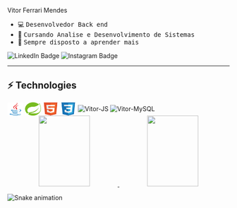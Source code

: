 
Vitor Ferrari Mendes 
- 💻&nbsp;<samp>Desenvolvedor Back end </samp>
- 🧠&nbsp;<samp>Cursando Analise e Desenvolvimento de Sistemas</samp>
- 📝&nbsp;<samp>Sempre disposto a aprender mais</samp>

![LinkedIn Badge](https://img.shields.io/badge/LinkedIn-%23E4405F.svg?&style=flat-square&logo=linkedin&logoColor=white&color=071A2C&link=https://www.linkedin.com/in/vitor-ferrari-mendes-a79885211)
![Instagram Badge](https://img.shields.io/badge/Instagram-%30R4405S.svg?&style=flat-square&logo=instagram&logoColor=white&color=071A2C&link=https://www.instagram.com/in/vitor-ferrari-m-a79885211)

<hr>

## ⚡ Technologies
<div align="left">
 <img align="center" alt="Vitor-JAVA" height="30" width="36px" src="https://raw.githubusercontent.com/devicons/devicon/master/icons/java/java-original.svg"> 
<img align="center" alt="Vitor-Spring" height="30" width="36px" src="https://raw.githubusercontent.com/devicons/devicon/master/icons/spring/spring-original.svg"> 
<img align="center" alt="Vitor-HTML" height="30" width="36px" src="https://raw.githubusercontent.com/devicons/devicon/master/icons/html5/html5-original.svg"> 
 <img align="center" alt="Vitor-CSS" height="30" width="36px" src="https://raw.githubusercontent.com/devicons/devicon/master/icons/css3/css3-original.svg">
 <img align="center" alt="Vitor-JS" height="30" width="36px" src="https://cdn.jsdelivr.net/gh/devicons/devicon/icons/javascript/javascript-plain.svg">
 <img align="center" alt="Vitor-MySQL" height="30" width="36px" src="https://cdn.jsdelivr.net/gh/devicons/devicon/icons/mysql/mysql-plain-wordmark.svg" /> 


<div align="center">
  <a href="https://github.com/VitorferrariM">
    <img height="160em" width="48%" src="https://github-readme-stats.vercel.app/api?username=VitorferrariM&show_icons=true&theme=light&include_all_commits=true&count_private=true"/>
    <img height="160em" width="48%" src="https://github-readme-stats.vercel.app/api/top-langs/?username=VitorferrariM&layout=compact&langs_count=7&theme=light"/>
  </a>
</div>

<div>
 
![Snake animation](https://github.com/pedrohenrique-42/pedrohenrique-42/blob/output/github-contribution-grid-snake.svg)
  
 </div>
 

